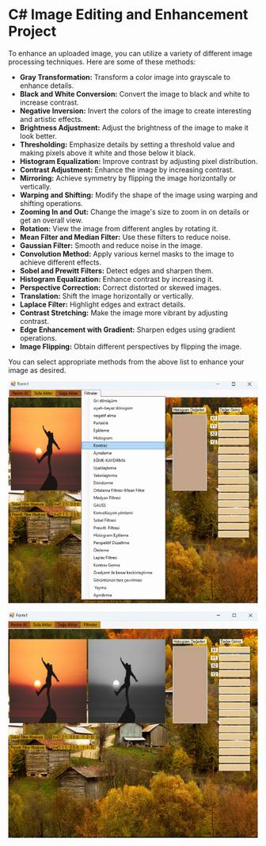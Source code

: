 # C# Image Editing and Enhancement Project


To enhance an uploaded image, you can utilize a variety of different image processing techniques. Here are some of these methods:

- **Gray Transformation:** Transform a color image into grayscale to enhance details.
- **Black and White Conversion:** Convert the image to black and white to increase contrast.
- **Negative Inversion:** Invert the colors of the image to create interesting and artistic effects.
- **Brightness Adjustment:** Adjust the brightness of the image to make it look better.
- **Thresholding:** Emphasize details by setting a threshold value and making pixels above it white and those below it black.
- **Histogram Equalization:** Improve contrast by adjusting pixel distribution.
- **Contrast Adjustment:** Enhance the image by increasing contrast.
- **Mirroring:** Achieve symmetry by flipping the image horizontally or vertically.
- **Warping and Shifting:** Modify the shape of the image using warping and shifting operations.
- **Zooming In and Out:** Change the image's size to zoom in on details or get an overall view.
- **Rotation:** View the image from different angles by rotating it.
- **Mean Filter and Median Filter:** Use these filters to reduce noise.
- **Gaussian Filter:** Smooth and reduce noise in the image.
- **Convolution Method:** Apply various kernel masks to the image to achieve different effects.
- **Sobel and Prewitt Filters:** Detect edges and sharpen them.
- **Histogram Equalization:** Enhance contrast by increasing it.
- **Perspective Correction:** Correct distorted or skewed images.
- **Translation:** Shift the image horizontally or vertically.
- **Laplace Filter:** Highlight edges and extract details.
- **Contrast Stretching:** Make the image more vibrant by adjusting contrast.
- **Edge Enhancement with Gradient:** Sharpen edges using gradient operations.
- **Image Flipping:** Obtain different perspectives by flipping the image.

You can select appropriate methods from the above list to enhance your image as desired.

 ![İmages](https://github.com/beyzaokutucu/C-Image-Editing-and-Enhancement-Project/blob/main/foto%C4%9Fraf/de%C4%9Fer.png)
 
 ![İmages](https://github.com/beyzaokutucu/C-Image-Editing-and-Enhancement-Project/blob/main/foto%C4%9Fraf/gri.png)
